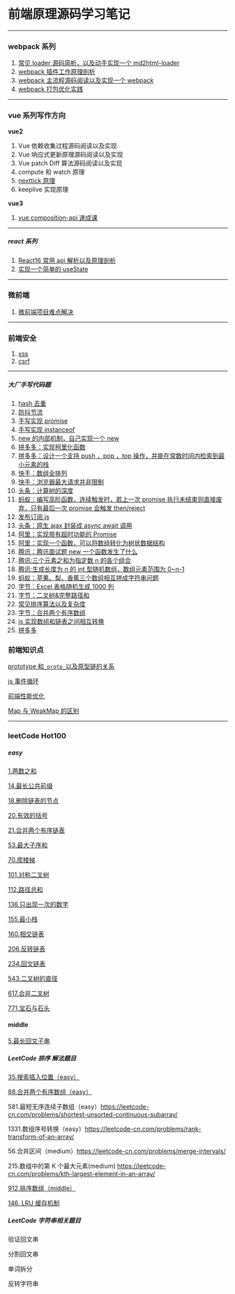# 前端原理源码学习笔记

---

### webpack 系列

1. [常见 loader 源码简析，以及动手实现一个 md2html-loader](https://github.com/fxxqq/fe-blog/tree/master/webpack/loader)
2. [webpack 插件工作原理剖析](https://github.com/fxxqq/fe-blog/tree/master/webpack/plugin)
3. [webpack 主流程源码阅读以及实现一个 webpack](https://github.com/fxxqq/fe-blog/tree/master/webpack/webpack)
4. [webpack 打包优化实践](https://github.com/fxxqq/fe-blog/tree/master/webpack/webpack%E6%80%A7%E8%83%BD%E4%BC%98%E5%8C%96)

---

### vue 系列写作方向

**vue2**

1. Vue 依赖收集过程源码阅读以及实现
2. Vue 响应式更新原理源码阅读以及实现
3. Vue patch Diff 算法源码阅读以及实现
4. compute 和 watch 原理
5. [nexttick 原理](https://juejin.cn/post/6844903911673823246)
6. keeplive 实现原理

**vue3**

1. [vue composition-api 速成课](https://github.com/fxxqq/fe-blog/tree/master/vue/@vue/composition-api.md)

---

##### react 系列

1. [React16 常用 api 解析以及原理剖析](https://github.com/fxxqq/fe-blog/tree/master/react/React16-commonly-used-API-analysis)
2. [实现一个简单的 useState](https://github.com/fxxqq/fe-blog/tree/master/react/实现一个简单的react-hook里面的useState)

---

### 微前端
1. [微前端项目难点解决](https://github.com/fxxqq/fe-blog/blob/master/micro-frontend/%E5%BE%AE%E4%B9%BE%E5%9D%A4%E9%A1%B9%E7%9B%AE%E9%9A%BE%E7%82%B9%E8%A7%A3%E5%86%B3.md)

---

### 前端安全

1. [xss](https://github.com/fxxqq/fe-blog/blob/master/前端安全/xss/readme.md)
2. [csrf](https://github.com/fxxqq/fe-blog/tree/master/前端安全/csrf/readme.md)

---

##### 大厂手写代码题

1. [hash 去重](https://github.com/fxxqq/fe-blog/blob/master/handwrittenCode/hash%E5%8E%BB%E9%87%8D.js)
2. [防抖节流](https://github.com/fxxqq/fe-blog/blob/master/handwrittenCode/%E9%98%B2%E6%8A%96%E8%8A%82%E6%B5%81.js)
3. [手写实现 promise](https://github.com/fxxqq/fe-blog/blob/master/handwrittenCode/Promise.js)
4. [手写实现 instanceof](https://github.com/fxxqq/fe-blog/blob/master/handwrittenCode/instanceof.js)
5. [new 的内部机制，自己实现一个 new](https://github.com/fxxqq/fe-blog/blob/master/handwrittenCode/实现new.js)
6. [拼多多：实现柯里化函数](https://github.com/fxxqq/fe-blog/blob/master/handwrittenCode/currying.js)
7. [拼多多：设计一个支持 push ，pop ，top 操作，并能在常数时间内检索到最小元素的栈](https://github.com/fxxqq/fe-blog/blob/master/leetcode/155.最小栈.md)
8. [快手：数组全排列](https://github.com/fxxqq/fe-blog/blob/master/handwrittenCode/数组全排列.js)
9. [快手：浏览器最大请求并非限制](https://github.com/fxxqq/fe-blog/blob/master/handwrittenCode/浏览器最大请求并非限制.js)
10. [头条：计算树的深度](https://github.com/fxxqq/fe-blog/blob/master/handwrittenCode/计算树的深度.js)
11. [蚂蚁：编写高阶函数，连续触发时，若上一次 promise 执行未结束则直接废弃，只有最后一次 promise 会触发 then/reject](https://github.com/fxxqq/fe-blog/blob/master/handwrittenCode/lastPromise.js)
12. [发布订阅.js](https://github.com/fxxqq/fe-blog/blob/master/handwrittenCode/发布订阅.js)
13. [头条：原生 ajax 封装成 async await 调用](https://github.com/fxxqq/fe-blog/blob/master/handwrittenCode/原生ajax封装成async-await调用.js)
14. [阿里：实现带有超时功能的 Promise](实现带有超时功能的Promise.js)
15. [阿里：实现一个函数，可以将数组转化为树状数据结构](https://github.com/fxxqq/fe-blog/blob/master/handwrittenCode/实现一个函数，可以将数组转化为树状数据结构.js)
16. [腾讯：腾讯面试题 new 一个函数发生了什么](https://github.com/fxxqq/fe-blog/blob/master/handwrittenCode/腾讯面试题new一个函数发生了什么.js)
17. [腾讯:三个元素之和为指定数 n 的各个组合](https://github.com/fxxqq/fe-blog/blob/master/handwrittenCode/腾讯面试题:三个元素之和为指定数n的各个组合.js)
18. [腾讯:生成长度为 n 的 int 型随机数组，数组元素范围为 0~n-1](https://github.com/fxxqq/fe-blog/blob/master/handwrittenCode/腾讯面试题3.js)
19. [蚂蚁：苹果、梨、香蕉三个数组相互拼成字符串问题](https://github.com/fxxqq/fe-blog/blob/master/handwrittenCode/苹果、梨、香蕉三个数组相互拼成字符串.js)
20. [字节：Excel 表格随机生成 1000 列](https://github.com/fxxqq/fe-blog/blob/master/handwrittenCode/字节面试题Excel表格随机生成1000列.md)
21. [字节：二叉树&完整路径和](https://github.com/fxxqq/fe-blog/blob/master/leetcode/112.路径总和.md)
22. [常见排序算法以及复杂度](https://github.com/fxxqq/fe-blog/blob/master/handwrittenCode/常见排序算法以及复杂度.md)
23. [字节：合并两个有序数组](https://github.com/fxxqq/fe-blog/blob/master/handwrittenCode/字节面试题：合并两个有序数组.md)
24. [js 实现数组和链表之间相互转换](https://github.com/fxxqq/fe-blog/blob/master/handwrittenCode/js实现数组和链表之间相互转换.md)
25. [拼多多](合并线段)

### 前端知识点

[prototype 和`_proto_`以及原型链的关系](https://github.com/fxxqq/fe-blog/blob/master/前端知识点/prototype和_proto_以及原型链的关系.md)

[js 事件循环]()

[前端性能优化](https://github.com/fxxqq/fe-blog/blob/master/前端知识点/前端性能优化.md)

[Map 与 WeakMap 的区别](https://github.com/fxxqq/fe-blog/blob/master/前端知识点/Map与WeakMap的区别.md)

---

### leetCode Hot100

##### easy

[1.两数之和](https://github.com/fxxqq/fe-blog/blob/master/leetcode/1.两数之和.md)

[14.最长公共前缀](https://github.com/fxxqq/fe-blog/blob/master/leetcode/14.最长公共前缀.md)

[18.删除链表的节点](https://github.com/fxxqq/fe-blog/blob/master/leetcode/18.删除链表的节点.md)

[20.有效的括号](https://github.com/fxxqq/fe-blog/blob/master/leetcode/20.有效的括号.md)

[21.合并两个有序链表](https://github.com/fxxqq/fe-blog/blob/master/leetcode/21.合并两个有序链表.md)

[53.最大子序和](https://github.com/fxxqq/fe-blog/blob/master/leetcode/53.最大子序和.md)

[70.爬楼梯](https://github.com/fxxqq/fe-blog/blob/master/leetcode/70.爬楼梯.md)

[101.对称二叉树](https://github.com/fxxqq/fe-blog/blob/master/leetcode/101.对称二叉树.md)

[112.路径总和](https://github.com/fxxqq/fe-blog/blob/master/leetcode/112.路径总和.md)

[136.只出现一次的数字](https://github.com/fxxqq/fe-blog/blob/master/leetcode/136.只出现一次的数字.md)

[155.最小栈](https://github.com/fxxqq/fe-blog/blob/master/leetcode/155.最小栈.md)

[160.相交链表](https://github.com/fxxqq/fe-blog/blob/master/leetcode/160.相交链表md)

[206.反转链表](https://github.com/fxxqq/fe-blog/blob/master/leetcode/206.反转链表.md)

[234.回文链表](https://github.com/fxxqq/fe-blog/blob/master/leetcode/234.回文链表.md)

[543.二叉树的直径](https://github.com/fxxqq/fe-blog/blob/master/leetcode/543.二叉树的直径.md)

[617.合并二叉树](https://github.com/fxxqq/fe-blog/blob/master/leetcode/617.合并二叉树.md)

[771.宝石与石头](https://github.com/fxxqq/fe-blog/blob/master/leetcode/771.宝石与石头.md)

#### middle

[5.最长回文子串](https://github.com/fxxqq/fe-blog/blob/master/leetcode/5.最长回文子串.md)

##### LeetCode 排序 解法题目

[35.搜索插入位置（easy）](https://github.com/fxxqq/fe-blog/blob/master/leetcode/35.搜索插入位置.md)

[88.合并两个有序数组（easy）](https://github.com/fxxqq/fe-blog/blob/master/leetcode/88.合并两个有序数组.md)

581.最短无序连续子数组（easy）https://leetcode-cn.com/problems/shortest-unsorted-continuous-subarray/

1331.数组序号转换（easy）https://leetcode-cn.com/problems/rank-transform-of-an-array/

56.合并区间（medium）https://leetcode-cn.com/problems/merge-intervals/

215.数组中的第 K 个最大元素(medium) https://leetcode-cn.com/problems/kth-largest-element-in-an-array/

[912.排序数组（middle）](https://github.com/fxxqq/fe-blog/blob/master/handwrittenCode/常见排序算法以及复杂度.md)

[146. LRU 缓存机制]()

##### LeetCode 字符串相关题目

验证回文串

分割回文串

单词拆分

反转字符串

<!-- 𓆌𓆉𓆈𓃻𓄿𓅜𓃹𓆉𓆈𓃻𓄿𓅜𓆌𓆉𓆈𓃻𓄿𓅜𓃹𓆉𓃲𓃟𓃠𓃗𓃵𓆉𓇼𓆡𓆜𓆉𓃹𓃡𓃟𓃵𓆏𓅦𓄿𓅜𓆌𓆉𓆈𓃻𓄿𓅜🚗🚕🚙🚌🚎🚒🚐🚚🚑🚓 -->
